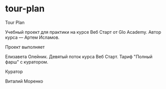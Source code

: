 # tour-plan
Tour Plan

Учебный проект для практики на курсе Веб Старт от Glo Academy. Автор курса — Артем Исламов.

Проект выполняет

Елизавета Олейник. Девятый поток курса Веб Старт. Тариф "Полный фарш" с куратором.

Куратор

Виталий Моренко